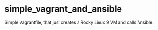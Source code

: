 # simple_vagrant_and_ansible

Simple Vagrantfile, that just creates a Rocky Linux 9 VM and calls Ansible.
